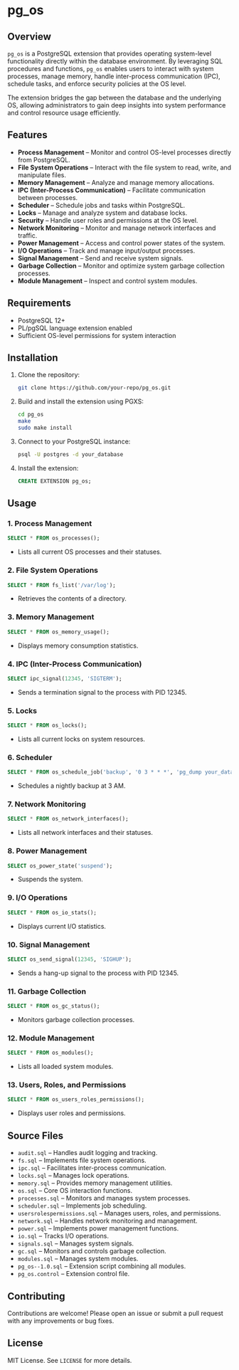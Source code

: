 # pg_os

## Overview
`pg_os` is a PostgreSQL extension that provides operating system-level functionality directly within the database environment. By leveraging SQL procedures and functions, `pg_os` enables users to interact with system processes, manage memory, handle inter-process communication (IPC), schedule tasks, and enforce security policies at the OS level.

The extension bridges the gap between the database and the underlying OS, allowing administrators to gain deep insights into system performance and control resource usage efficiently.

## Features
- **Process Management** – Monitor and control OS-level processes directly from PostgreSQL.
- **File System Operations** – Interact with the file system to read, write, and manipulate files.
- **Memory Management** – Analyze and manage memory allocations.
- **IPC (Inter-Process Communication)** – Facilitate communication between processes.
- **Scheduler** – Schedule jobs and tasks within PostgreSQL.
- **Locks** – Manage and analyze system and database locks.
- **Security** – Handle user roles and permissions at the OS level.
- **Network Monitoring** – Monitor and manage network interfaces and traffic.
- **Power Management** – Access and control power states of the system.
- **I/O Operations** – Track and manage input/output processes.
- **Signal Management** – Send and receive system signals.
- **Garbage Collection** – Monitor and optimize system garbage collection processes.
- **Module Management** – Inspect and control system modules.

## Requirements
- PostgreSQL 12+
- PL/pgSQL language extension enabled
- Sufficient OS-level permissions for system interaction

## Installation
1. Clone the repository:
   ```bash
   git clone https://github.com/your-repo/pg_os.git
   ```
2. Build and install the extension using PGXS:
   ```bash
   cd pg_os
   make
   sudo make install
   ```
3. Connect to your PostgreSQL instance:
   ```bash
   psql -U postgres -d your_database
   ```
4. Install the extension:
   ```sql
   CREATE EXTENSION pg_os;
   ```

## Usage
### 1. Process Management
```sql
SELECT * FROM os_processes();
```
- Lists all current OS processes and their statuses.

### 2. File System Operations
```sql
SELECT * FROM fs_list('/var/log');
```
- Retrieves the contents of a directory.

### 3. Memory Management
```sql
SELECT * FROM os_memory_usage();
```
- Displays memory consumption statistics.

### 4. IPC (Inter-Process Communication)
```sql
SELECT ipc_signal(12345, 'SIGTERM');
```
- Sends a termination signal to the process with PID 12345.

### 5. Locks
```sql
SELECT * FROM os_locks();
```
- Lists all current locks on system resources.

### 6. Scheduler
```sql
SELECT * FROM os_schedule_job('backup', '0 3 * * *', 'pg_dump your_database > backup.sql');
```
- Schedules a nightly backup at 3 AM.

### 7. Network Monitoring
```sql
SELECT * FROM os_network_interfaces();
```
- Lists all network interfaces and their statuses.

### 8. Power Management
```sql
SELECT os_power_state('suspend');
```
- Suspends the system.

### 9. I/O Operations
```sql
SELECT * FROM os_io_stats();
```
- Displays current I/O statistics.

### 10. Signal Management
```sql
SELECT os_send_signal(12345, 'SIGHUP');
```
- Sends a hang-up signal to the process with PID 12345.

### 11. Garbage Collection
```sql
SELECT * FROM os_gc_status();
```
- Monitors garbage collection processes.

### 12. Module Management
```sql
SELECT * FROM os_modules();
```
- Lists all loaded system modules.

### 13. Users, Roles, and Permissions
```sql
SELECT * FROM os_users_roles_permissions();
```
- Displays user roles and permissions.

## Source Files
- `audit.sql` – Handles audit logging and tracking.
- `fs.sql` – Implements file system operations.
- `ipc.sql` – Facilitates inter-process communication.
- `locks.sql` – Manages lock operations.
- `memory.sql` – Provides memory management utilities.
- `os.sql` – Core OS interaction functions.
- `processes.sql` – Monitors and manages system processes.
- `scheduler.sql` – Implements job scheduling.
- `usersrolespermissions.sql` – Manages users, roles, and permissions.
- `network.sql` – Handles network monitoring and management.
- `power.sql` – Implements power management functions.
- `io.sql` – Tracks I/O operations.
- `signals.sql` – Manages system signals.
- `gc.sql` – Monitors and controls garbage collection.
- `modules.sql` – Manages system modules.
- `pg_os--1.0.sql` – Extension script combining all modules.
- `pg_os.control` – Extension control file.

## Contributing
Contributions are welcome! Please open an issue or submit a pull request with any improvements or bug fixes.

## License
MIT License. See `LICENSE` for more details.

